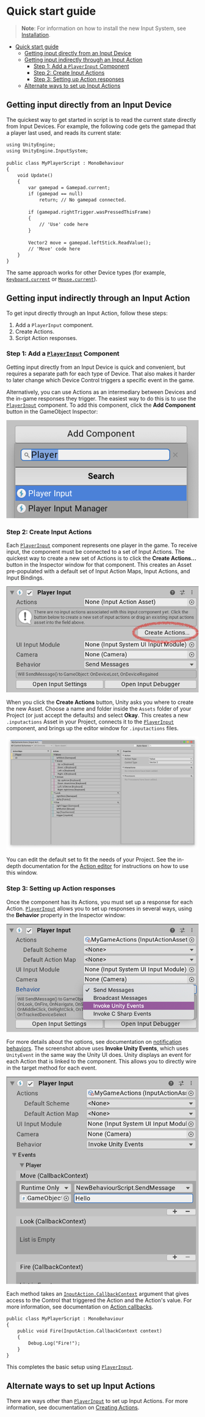 # Quick start guide

>__Note__: For information on how to install the new Input System, see [Installation](Installation.md).

- [Quick start guide](#quick-start-guide)
  - [Getting input directly from an Input Device](#getting-input-directly-from-an-input-device)
  - [Getting input indirectly through an Input Action](#getting-input-indirectly-through-an-input-action)
    - [Step 1: Add a `PlayerInput` Component](#step-1-add-a-playerinput-component)
    - [Step 2: Create Input Actions](#step-2-create-input-actions)
    - [Step 3: Setting up Action responses](#step-3-setting-up-action-responses)
  - [Alternate ways to set up Input Actions](#alternate-ways-to-set-up-input-actions)

## Getting input directly from an Input Device

The quickest way to get started in script is to read the current state directly from Input Devices. For example, the following code gets the gamepad that a player last used, and reads its current state:

```CSharp
using UnityEngine;
using UnityEngine.InputSystem;

public class MyPlayerScript : MonoBehaviour
{
    void Update()
    {
        var gamepad = Gamepad.current;
        if (gamepad == null)
            return; // No gamepad connected.

        if (gamepad.rightTrigger.wasPressedThisFrame)
        {
            // 'Use' code here
        }

        Vector2 move = gamepad.leftStick.ReadValue();
        // 'Move' code here
    }
}
```

The same approach works for other Device types (for example, [`Keyboard.current`](../api/UnityEngine.InputSystem.Keyboard.html) or [`Mouse.current`](../api/UnityEngine.InputSystem.Mouse.html)).

## Getting input indirectly through an Input Action

To get input directly through an Input Action, follow these steps:

1. Add a `PlayerInput` component.
2. Create Actions.
3. Script Action responses.

### Step 1: Add a [`PlayerInput`](Components.md) Component

Getting input directly from an Input Device is quick and convenient, but requires a separate path for each type of Device. That also makes it harder to later change which Device Control triggers a specific event in the game.

Alternatively, you can use Actions as an intermediary between Devices and the in-game responses they trigger. The easiest way to do this is to use the [`PlayerInput`](Components.md) component. To add this component, click the __Add Component__ button in the GameObject Inspector:

![Add Player Input Component](Images/AddPlayerInput.png)

### Step 2: Create Input Actions

Each [`PlayerInput`](Components.md) component represents one player in the game. To receive input, the component must be connected to a set of Input Actions. The quickest way to create a new set of Actions is to click the __Create Actions…__ button in the Inspector window for that component. This creates an Asset pre-populated with a default set of Input Action Maps, Input Actions, and Input Bindings.

![Create Actions from Player Input Component](Images/PlayerInputCreateActions.png)

When you click the __Create Actions__ button, Unity asks you where to create the new Asset. Choose a name and folder inside the `Assets` folder of your Project (or just accept the defaults) and select __Okay__. This creates a new `.inputactions` Asset in your Project, connects it to the [`PlayerInput`](Components.md) component, and brings up the editor window for `.inputactions` files.

![MyGameActions](Images/MyGameActions.png)

You can edit the default set to fit the needs of your Project. See the in-depth documentation for the [Action editor](ActionAssets.md#editing-input-action-assets) for instructions on how to use this window.

### Step 3: Setting up Action responses

Once the component has its Actions, you must set up a response for each Action. [`PlayerInput`](Components.md) allows you to set up responses in several ways, using the __Behavior__ property in the Inspector window:

![PlayerInput Notification Behavior](Images/PlayerInputNotificationBehaviors.png)

For more details about the options, see documentation on [notification behaviors](Components.md#notification-behaviors). The screenshot above uses __Invoke Unity Events__, which uses `UnityEvent` in the same way the Unity UI does. Unity displays an event for each Action that is linked to the component. This allows you to directly wire in the target method for each event.

![PlayerInput Action Events](Images/MyPlayerActionEvents.png)

Each method takes an [`InputAction.CallbackContext`](../api/UnityEngine.InputSystem.InputAction.CallbackContext.html) argument that gives access to the Control that triggered the Action and the Action's value. For more information, see documentation on [Action callbacks](Actions.md#action-callbacks).

```CSharp
public class MyPlayerScript : MonoBehaviour
{
    public void Fire(InputAction.CallbackContext context)
    {
        Debug.Log("Fire!");
    }
}
```

This completes the basic setup using [`PlayerInput`](Components.md).

## Alternate ways to set up Input Actions

There are ways other than [`PlayerInput`](Components.md) to set up Input Actions. For more information, see documentation on [Creating Actions](Actions.md#creating-actions).
